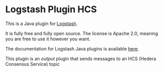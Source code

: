 # Logstash Plugin HCS

This is a Java plugin for [Logstash](https://github.com/elastic/logstash).

It is fully free and fully open source. The license is Apache 2.0, meaning you are free to use it however you want.

The documentation for Logstash Java plugins is available [here](https://www.elastic.co/guide/en/logstash/6.7/contributing-java-plugin.html).

This plugin is an _output_ plugin that sends messages to an HCS (Hedera Consensus Service) topic
